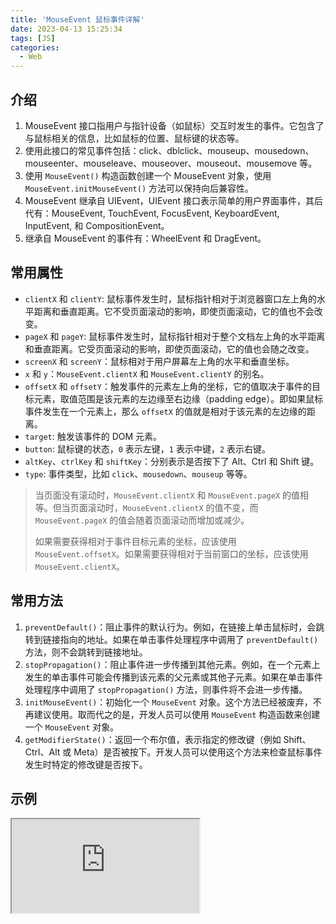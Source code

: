 ```yaml
---
title: 'MouseEvent 鼠标事件详解'
date: 2023-04-13 15:25:34
tags: [JS]
categories:  - Web
---
```

## 介绍
1. MouseEvent 接口指用户与指针设备（如鼠标）交互时发生的事件。它包含了与鼠标相关的信息，比如鼠标的位置、鼠标键的状态等。
2. 使用此接口的常见事件包括：click、dblclick、mouseup、mousedown、mouseenter、mouseleave、mouseover、mouseout、mousemove 等。
3. 使用 `MouseEvent()` 构造函数创建一个 MouseEvent 对象，使用 `MouseEvent.initMouseEvent()` 方法可以保持向后兼容性。
4. MouseEvent 继承自 UIEvent，UIEvent 接口表示简单的用户界面事件，其后代有：MouseEvent, TouchEvent, FocusEvent, KeyboardEvent, InputEvent, 和 CompositionEvent。
5. 继承自 MouseEvent 的事件有：WheelEvent 和 DragEvent。

## 常用属性
- `clientX` 和 `clientY`: 鼠标事件发生时，鼠标指针相对于浏览器窗口左上角的水平距离和垂直距离。它不受页面滚动的影响，即使页面滚动，它的值也不会改变。
- `pageX` 和 `pageY`: 鼠标事件发生时，鼠标指针相对于整个文档左上角的水平距离和垂直距离。它受页面滚动的影响，即使页面滚动，它的值也会随之改变。
- `screenX` 和 `screenY`：鼠标相对于用户屏幕左上角的水平和垂直坐标。
- `x` 和 `y`：`MouseEvent.clientX` 和 `MouseEvent.clientY` 的别名。
- `offsetX` 和 `offsetY`：触发事件的元素左上角的坐标，它的值取决于事件的目标元素，取值范围是该元素的左边缘至右边缘（padding edge）。即如果鼠标事件发生在一个元素上，那么 `offsetX` 的值就是相对于该元素的左边缘的距离。
- `target`: 触发该事件的 DOM 元素。
- `button`: 鼠标键的状态，`0` 表示左键，`1` 表示中键，`2` 表示右键。
- `altKey`、`ctrlKey` 和 `shiftKey`：分别表示是否按下了 Alt、Ctrl 和 Shift 键。
- `type`: 事件类型，比如 `click`、`mousedown`、`mouseup` 等等。

> 当页面没有滚动时，`MouseEvent.clientX` 和 `MouseEvent.pageX` 的值相等。但当页面滚动时，`MouseEvent.clientX` 的值不变，而 `MouseEvent.pageX` 的值会随着页面滚动而增加或减少。
> 
> 如果需要获得相对于事件目标元素的坐标，应该使用 `MouseEvent.offsetX`。如果需要获得相对于当前窗口的坐标，应该使用 `MouseEvent.clientX`。

## 常用方法
1. `preventDefault()`：阻止事件的默认行为。例如，在链接上单击鼠标时，会跳转到链接指向的地址。如果在单击事件处理程序中调用了 `preventDefault() `方法，则不会跳转到链接地址。
2. `stopPropagation()`：阻止事件进一步传播到其他元素。例如，在一个元素上发生的单击事件可能会传播到该元素的父元素或其他子元素。如果在单击事件处理程序中调用了 `stopPropagation()` 方法，则事件将不会进一步传播。
3. `initMouseEvent()`：初始化一个 `MouseEvent` 对象。这个方法已经被废弃，不再建议使用。取而代之的是，开发人员可以使用 `MouseEvent` 构造函数来创建一个 `MouseEvent` 对象。
4. `getModifierState()`：返回一个布尔值，表示指定的修改键（例如 Shift、Ctrl、Alt 或 Meta）是否被按下。开发人员可以使用这个方法来检查鼠标事件发生时特定的修改键是否按下。

## 示例
<iframe src="https://code.juejin.cn/pen/7221423392421838906"></iframe>